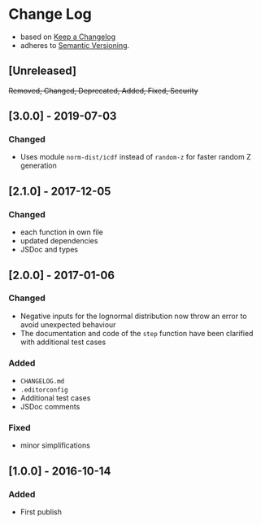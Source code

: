 <!-- markdownlint-disable MD022 MD024 MD026 MD032 MD041 -->

# Change Log

- based on [Keep a Changelog](http://keepachangelog.com/)
- adheres to [Semantic Versioning](http://semver.org/).

## [Unreleased]
~~Removed, Changed, Deprecated, Added, Fixed, Security~~

## [3.0.0] - 2019-07-03
### Changed
- Uses module `norm-dist/icdf` instead of `random-z` for faster random Z generation

## [2.1.0] - 2017-12-05
### Changed
- each function in own file
- updated dependencies
- JSDoc and types

## [2.0.0] - 2017-01-06
### Changed
- Negative inputs for the lognormal distribution now throw an error to avoid unexpected behaviour
- The documentation and code of the `step` function have been clarified with additional test cases

### Added
- `CHANGELOG.md`
- `.editorconfig`
- Additional test cases
- JSDoc comments

### Fixed
- minor simplifications

## [1.0.0] - 2016-10-14
### Added
- First publish
